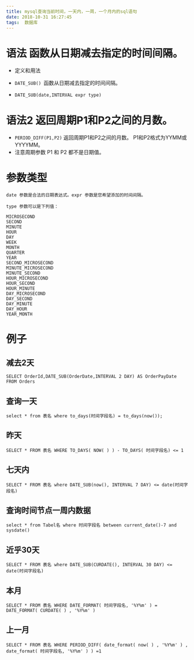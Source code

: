 ```yaml
---
title: mysql查询当前时间，一天内，一周，一个月内的sql语句
date: 2018-10-31 16:27:45
tags:  数据库
---
```


# 语法 函数从日期减去指定的时间间隔。

* 定义和用法

* `DATE_SUB() `函数从日期减去指定的时间间隔。

* `DATE_SUB(date,INTERVAL expr type)`

<!--more-->

# 语法2 返回周期P1和P2之间的月数。

*  `PERIOD_DIFF(P1,P2)` 返回周期P1和P2之间的月数。 P1和P2格式为YYMM或YYYYMM。
*  注意周期参数 P1 和 P2 都不是日期值。

# 参数类型

```
date 参数是合法的日期表达式。expr 参数是您希望添加的时间间隔。

type 参数可以是下列值：

MICROSECOND
SECOND
MINUTE
HOUR
DAY
WEEK
MONTH
QUARTER
YEAR
SECOND_MICROSECOND
MINUTE_MICROSECOND
MINUTE_SECOND
HOUR_MICROSECOND
HOUR_SECOND
HOUR_MINUTE
DAY_MICROSECOND
DAY_SECOND
DAY_MINUTE
DAY_HOUR
YEAR_MONTH
```

# 例子

## 减去2天
```
SELECT OrderId,DATE_SUB(OrderDate,INTERVAL 2 DAY) AS OrderPayDate
FROM Orders
```

## 查询一天

```
select * from 表名 where to_days(时间字段名) = to_days(now());
```

## 昨天

```
SELECT * FROM 表名 WHERE TO_DAYS( NOW( ) ) - TO_DAYS( 时间字段名) <= 1
```

## 七天内

```
SELECT * FROM 表名 where DATE_SUB(now(), INTERVAL 7 DAY) <= date(时间字段名)
```

## 查询时间节点一周内数据

```
select * from Tabel名 where 时间字段名 between current_date()-7 and sysdate()
```

## 近乎30天

```
SELECT * FROM 表名 where DATE_SUB(CURDATE(), INTERVAL 30 DAY) <= date(时间字段名)
```

## 本月

```
SELECT * FROM 表名 WHERE DATE_FORMAT( 时间字段名, '%Y%m' ) = DATE_FORMAT( CURDATE( ) , '%Y%m' )
```

## 上一月

```
SELECT * FROM 表名 WHERE PERIOD_DIFF( date_format( now( ) , '%Y%m' ) , date_format( 时间字段名, '%Y%m' ) ) =1
```